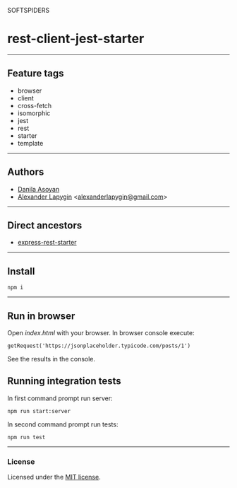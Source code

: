 SOFTSPIDERS

# rest-client-jest-starter

---

## Feature tags

- browser
- client
- cross-fetch
- isomorphic
- jest
- rest
- starter
- template

---

## Authors

- [Danila Asoyan](https://github.com/Danilkashtan)
- [Alexander Lapygin](https://github.com/AlexanderLapygin)  <<alexanderlapygin@gmail.com>>

---

## Direct ancestors
- [express-rest-starter](https://github.com/softspiders/express-rest-starter)

---

## Install

```
npm i
```

---


## Run in browser

Open *index.html* with your browser. In browser console execute:

```
getRequest('https://jsonplaceholder.typicode.com/posts/1')
```

See the results in the console.  

## Running integration tests

In first command prompt run server: 

```
npm run start:server
```

In second command prompt run tests:

```
npm run test
```

---

### License

Licensed under the [MIT license](./LICENSE). 
